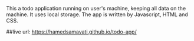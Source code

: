 This a todo application running on user's machine, keeping all data on the machine. It uses local storage. 
The app is written by Javascript, HTML and CSS.

##live url:
https://hamedsamavati.github.io/todo-app/
